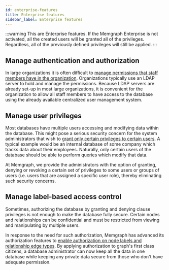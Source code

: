 ```yaml
---
id: enterprise-features
title: Enterprise features
sidebar_label: Enterprise features
---
```


:::warning
This are Enterprise features.
If the Memgraph Enterprise is not activated, all the created users will be granted
all of the privileges.
Regardless, all of the previously defined privileges will still be applied.
:::


## Manage authentication and authorization

In large organizations it is often difficult to [manage permissions that staff
members have in the organization](/how-to-guides/manage-users-using-ldap.md).
Organizations typically use an LDAP server to hold and manage the permissions.
Because LDAP servers are already set-up in most large organizations, it is
convenient for the organization to allow all staff members to have access to the
database using the already available centralized user management system.



## Manage user privileges

Most databases have multiple users accessing and modifying data within the
database. This might pose a serious security concern for the system
administrators that wish to [grant only certain privileges to certain
users](/how-to-guides/manage-user-privileges.md). A typical example would be an
internal database of some company which tracks data about their employees.
Naturally, only certain users of the database should be able to perform queries
which modify that data.

At Memgraph, we provide the administrators with the option of granting, denying
or revoking a certain set of privileges to some users or groups of users (i.e.
users that are assigned a specific user role), thereby eliminating such security
concerns.


## Manage label-based access control

Sometimes, authorizing the database by granting and denying clause privileges is
not enough to make the database fully secure. Certain nodes and relationships
can be confidential and must be restricted from viewing and manipulating by
multiple users.

In response to the need for such authorization, Memgraph has advanced its
authorization features to [enable authorization on node labels and relationship
edge types](/how-to-guides/manage-label-based-access-control.md). By applying
authorization to graph's first class citizens, a database administrator can now
keep all the data in one database while keeping any private data secure from
those who don't have adequate permission.